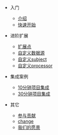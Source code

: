 - 入门  
  - [介绍](sureness.md "introduce")
  - [快速开始](quickstart.md "quick start greatest")  

- 进阶扩展
  - [扩展点]()
  - [自定义数据源]()
  - [自定义subject]()
  - [自定义processor]()

- 集成案例
  - [10分钟项目集成](sample-bootstrap.md)
  - [30分钟项目集成](sample-tom.md)

- 其它
  - [参与贡献](contributing.md)
  - [change]()
  - [我们的愿景]()

